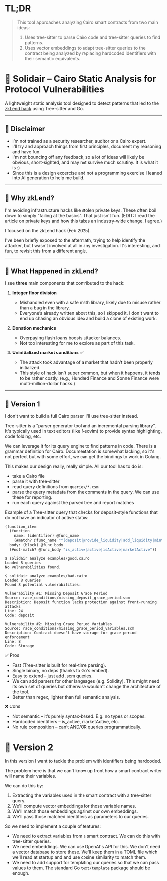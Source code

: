 # TL;DR

> This tool approaches analyzing Cairo smart contracts from two main ideas:
>
> 1. Uses tree-sitter to parse Cairo code and tree-sitter queries to find patterns.
> 2. Uses vector embeddings to adapt tree-sitter queries to the contract being analyzed
>    by replacing hardcoded identifiers with their semantic equivalents.

# 🧪 Solidair – Cairo Static Analysis for Protocol Vulnerabilities

A lightweight static analysis tool designed to detect patterns that led to the [zkLend hack](https://blocksec.com/blog/zklend-exploit-post-mortem) using Tree-sitter and Go.

---

## 🚨 Disclaimer

- I’m not trained as a security researcher, auditor or a Cairo expert.
- I'll try and approach things from first principles, document my reasoning and have fun.
- I'm not bouncing off any feedback, so a lot of ideas will likely be obvious, short-sighted, and may not survive much scrutiny. It is what it is :)
- Since this is a design excercise and not a programming exercise I leaned into AI generation to help me build.

---

## 🧠 Why zkLend?

I'm avoiding infrastructure hacks like stolen private keys. These often boil down to simply "failing at the basics". That just isn't fun. (EDIT: I read the article on private keys and how this takes an industry-wide
change. I agree.)

I focused on the zkLend hack (Feb 2025).

I've been briefly exposed to the aftermath, trying to help identify the attacker,
but I wasn't involved at all in any investigation. It's interesting, and fun, to revisit
this from a different angle.

---

## 🧵 What Happened in zkLend?

I see **three** main components that contributed to the hack:

1. **Integer floor division**

   - Mishandled even with a safe math library, likely due to misuse rather than a bug in the library.
   - Everyone’s already written about this, so I skipped it. I don't want to end up chasing
     an obvious idea and build a clone of existing work.

2. **Donation mechanics**

   - Overpaying flash loans boosts attacker balances.
   - Not too interesting for me to explore as part of this task.

3. **Uninitialized market conditions** ✅
   - The attack took advantage of a market that hadn’t been properly initialized.
   - This style of hack isn't super common, but when it happens, it tends to be rather costly.
     (e.g., Hundred Finance and Sonne Finance were multi-million-dollar hacks.)

---

## 🧰 Version 1

I don't want to build a full Cairo parser. I'll use tree-sitter instead.

Tree-sitter is a "parser generator tool and an incremental parsing library". It's typically
used in text editors (like Neovim) to provide syntax highlighting, code folding, etc.

We can leverage it for its query engine to find patterns in code. There is a grammar
definition for Cairo. Documentation is somewhat lacking, so it's not perfect but with
some effort, we can get the bindings to work in Golang.

This makes our design really, really simple. All our tool has to do is:

- take a Cairo file
- parse it with tree-sitter
- read query definitions from `queries/*.csm`
- parse the query metadata from the comments in the query. We can use these for reporting.
- run each query against the parsed tree and report matches

Example of a Tree-sitter query that checks for deposit-style functions that do not have
an indicator of active status:

```scm
(function_item
  (function
    name: (identifier) @func_name
    (#match? @func_name "^(deposit|provide_liquidity|add_liquidity|mint)$"))
  body: (block) @func_body
  (#not-match? @func_body "is_active|active|isActive|marketActive"))
```

```shell
$ solidair analyze examples/good.cairo
Loaded 8 queries
No vulnerabilities found.

$ solidair analyze examples/bad.cairo
Loaded 8 queries
Found 8 potential vulnerabilities:

Vulnerability #1: Missing Deposit Grace Period
Source: race_conditions/missing_deposit_grace_period.scm
Description: Deposit function lacks protection against front-running attacks
Line: 24
Code: deposit

Vulnerability #2: Missing Grace Period Variables
Source: race_conditions/missing_grace_period_variables.scm
Description: Contract doesn't have storage for grace period enforcement
Line: 8
Code: Storage
```

✅ Pros

- Fast (Tree-sitter is built for real-time parsing).
- Single binary, no deps (thanks to Go's embed).
- Easy to extend – just add .scm queries.
- We can add parsers for other languages (e.g. Solidity). This might need its own
  set of queries but otherwise wouldn't change the architecture of the tool.
- Better than regex, lighter than full semantic analysis.

❌ Cons

- Not semantic – it’s purely syntax-based. E.g. no types or scopes.
- Hardcoded identifiers – is_active, marketActive, etc.
- No rule composition – can’t AND/OR queries programmatically.

# 🧪 Version 2

In this version I want to tackle the problem with identifiers being hardcoded.

The problem here is that we can't know up front how a smart contract writer will
name their variables.

We can do this by:

1. Extracting the variables used in the smart contract with a tree-sitter query.
2. We'll compute vector embeddings for those variable names.
3. We'll match those embeddings against our own embeddings.
4. We'll pass those matched identifiers as parameters to our queries.

So we need to implement a couple of features:

- We need to extract variables from a smart contract. We can
  do this with tree-sitter queries.
- We need embeddings. We can use OpenAI's API for this. We don't need a vector database to store these. We'll keep them in a TOML file which we'll read at startup
  and and use cosine similarity to match them.
- We need to add support for templating our queries so that we can
  pass values to them. The standard Go `text/template` package should be enough.
